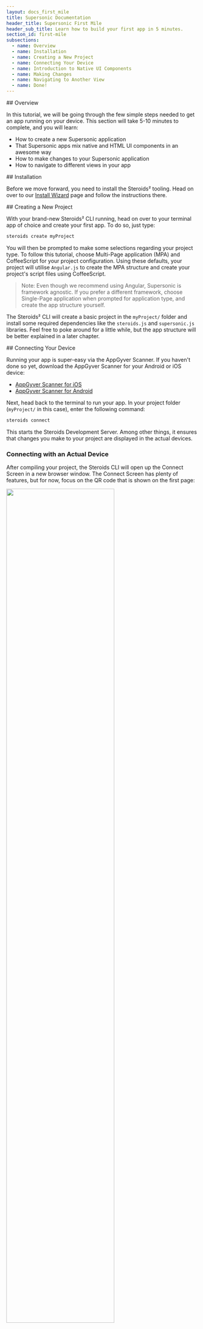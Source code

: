 ```yaml
---
layout: docs_first_mile
title: Supersonic Documentation
header_title: Supersonic First Mile
header_sub_title: Learn how to build your first app in 5 minutes.
section_id: first-mile
subsections:
  - name: Overview
  - name: Installation
  - name: Creating a New Project
  - name: Connecting Your Device
  - name: Introduction to Native UI Components
  - name: Making Changes
  - name: Navigating to Another View
  - name: Done!
---
```



<section class="docs-section" id="overview">
## Overview

In this tutorial, we will be going through the few simple steps needed to get an app running on your device. This section will take 5-10 minutes to complete, and you will learn:

  - How to create a new Supersonic application
  - That Supersonic apps mix native and HTML UI components in an awesome way
  - How to make changes to your Supersonic application
  - How to navigate to different views in your app

</section>


<section class="docs-section" id="installation">
## Installation

Before we move forward, you need to install the Steroids² tooling. Head on over to our [Install Wizard](https://academy.appgyver.com/installwizard) page and follow the instructions there.
</section>


<section class="docs-section" id="creating-a-new-project">
## Creating a New Project

With your brand-new Steroids² CLI running, head on over to your terminal app of choice and create your first app. To do so, just type:

```bash
steroids create myProject
```

You will then be prompted to make some selections regarding your project type. To follow this tutorial, choose Multi-Page application (MPA) and CoffeeScript for your project configuration. Using these defaults, your project will utilise `Angular.js` to create the MPA structure and create your project's script files using CoffeeScript.

>Note: Even though we recommend using Angular, Supersonic is framework agnostic. If you prefer a different framework, choose Single-Page application when prompted for application type, and create the app structure yourself.

The Steroids² CLI will create a basic project in the `myProject/` folder and install some required dependencies like the `steroids.js` and `supersonic.js` libraries. Feel free to poke around for a little while, but the app structure will be better explained in a later chapter.
</section>


<section class="docs-section" id="connecting-your-device">
## Connecting Your Device

Running your app is super-easy via the AppGyver Scanner. If you haven't done so yet, download the AppGyver Scanner for your Android or iOS device:

  - [AppGyver Scanner for iOS](https://itunes.apple.com/us/app/appgyver-scanner/id575076515?mt=8)
  - [AppGyver Scanner for Android](https://play.google.com/store/apps/details?id=com.appgyver.freshandroid)

Next, head back to the terminal to run your app. In your project folder (`myProject/` in this case), enter the following command:

```bash
steroids connect
```

This starts the Steroids Development Server. Among other things, it ensures that changes you make to your project are displayed in the actual devices.

### Connecting with an Actual Device

After compiling your project, the Steroids CLI will open up the Connect Screen in a new browser window. The Connect Screen has plenty of features, but for now, focus on the QR code that is shown on the first page:

<img src="/img/tutorial/Steroids_connect_index.png" style="width:75%;">

*Connect screen QR code.*

To run your app on a real device, all you have to do is open the AppGyver Scanner you installed previously and scan the displayed QR code. The Scanner app will then download the required files, establish a connection with the Steroids Development Server and start your app.
</section>


<section class="docs-section" id="introduction-to-native-ui-components">
## Introduction to Native UI Components
<img src="/img/tutorial/example_app_index.png" style="width:25%;">

*A fresh Supersonic project running on a device.*

The app starts in the view pictured above. Most of the content on the screen is just plain HTML and CSS. However, the top and bottom of the screen contain native components: a **native navigation bar** and a **native tab bar**.

Try rotating your device to see how the components smoothly realign themselves. You can rest assured the components stay in their correct places no matter what!

<img src="/img/tutorial/example_app_rotated.png" style="width:75%;">

*The native components realign themselves when the device is rotated.*

The native components also mean that we don't have to use any JavaScript hacks for scrolling. Try scrolling the view: it's smooth as butter, and if you scroll past the edge of the page, you get the native effects: rubber-band on iOS and the blue highlight on Android.

Next, try switching between the tabs. As you can see, the view changes instantaneously. This is possible because each tab is its own HTML document (wrapped inside its own WebView "browser" instance – more on this later), and switching between them is handled by native UI code.

The tabs live on even when they're not active. Go to the Settings tab, change the position of some of the sliders, and scroll down a bit. Switch to the Index tab and back again. The state is maintained perfectly, because nothing is done to the Settings tab itself – it is just hidden from view by the native UI code.
</section>


<section class="docs-section" id="making-changes">
## Making Changes

With your app up and running, we're ready to make some changes. Open the `myProject/app/example/views/getting-started.html` file in your editor of choice. Find the `<super-navbar>` element and change the title text:

```html
<super-navbar>
  <super-navbar-title>
    Hello World!
  </super-navbar-title>
</super-navbar>
```
Save the file. The Steroids Development Server automatically notices that a file has changed and refreshes your project. The app will reload itself, after which you'll see the navigation bar update with your new title.
</section>


<section class="docs-section" id="navigating-to-another-view">
## Navigating to Another View

Below the `<super-navbar>` element, you will notice two buttons wrapped by another custom HTML element, `<super-navigate>`. The `<super-navigate>` element provides an easy way for you to declaratively set up the navigation structure of your app: when any of its child elements (the `<button>` in this case) are tapped, the app will navigate to the target view. (In this case, the target view is determined by the `view-id` attribute – you'll learn more about this in the following tutorials!)

Try it out! Tap either of the buttons on your device. You will see the new view animate into view, and a back button appear on the navigation bar.

The new view, again, is running inside its own native WebView container, so the view below will continue to happily exist, execute JavaScript and maintain state. The navigation stack is maintained automatically by the native side. Clicking on the back button will animate the view away and reveal the original view beneath.

For further reading on the navigation bar or the `<super-navigate>` element, see the following guides:

  - [Navigation Bar][nav-bar]
  - [super-navigate][super-navigate]

</section>


<section class="docs-section" id="done">
## Done!

In this section we've covered the basics of Supersonic App Development. By now you know:

  - How to create a new Supersonic application
  - That Supersonic apps mix native and HTML UI components in an awesome way
  - How to make changes to your Supersonic application
  - How to navigate to different views in your app

With these skills, you have grasped the core of developing Supersonic apps! Once you're ready, dive into the [Second mile][second-mile] tutorial to learn more essential skills, like debugging your app, as well as a deeper insight into how a Supersonic app really works.
</section>

[cli-dev-flow]: /tooling/cli/tooling-cli/local-development-flow/
[nav-bar]: /supersonic/guides/ui/native-components/navigation-bar
[super-navigate]: /supersonic/api-reference/stable/components/super-navigate
[second-mile]: /supersonic/tutorial/second-mile
